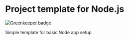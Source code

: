 # Project template for Node.js

[![Greenkeeper badge](https://badges.greenkeeper.io/lauravuo/node-project-template.svg)](https://greenkeeper.io/)

Simple template for basic Node app setup
